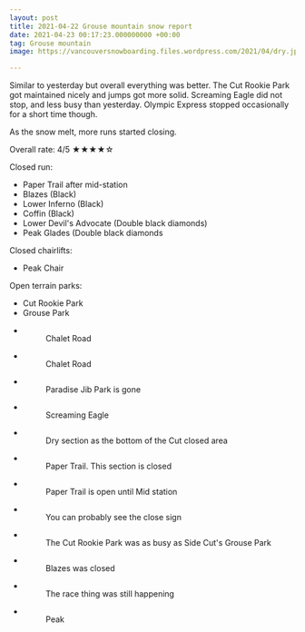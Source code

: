 ```yaml
---
layout: post
title: 2021-04-22 Grouse mountain snow report
date: 2021-04-23 00:17:23.000000000 +00:00
tag: Grouse mountain
image: https://vancouversnowboarding.files.wordpress.com/2021/04/dry.jpg

---
```

<!-- wp:paragraph -->
<p>Similar to yesterday but overall everything was better. The Cut Rookie Park got maintained nicely and jumps got more solid. Screaming Eagle did not stop, and less busy than yesterday. Olympic Express stopped occasionally for a short time though.</p>
<!-- /wp:paragraph -->

<!-- wp:paragraph -->
<p>As the snow melt, more runs started closing.</p>
<!-- /wp:paragraph -->

<!-- wp:paragraph -->
<p>Overall rate: 4/5 ★★★★☆</p>
<!-- /wp:paragraph -->

<!-- wp:paragraph -->
<p>Closed run:</p>
<!-- /wp:paragraph -->

<!-- wp:list -->
<ul><li>Paper Trail after mid-station</li><li>Blazes (Black)</li><li>Lower Inferno (Black)</li><li>Coffin (Black)</li><li>Lower Devil's Advocate (Double black diamonds)</li><li>Peak Glades (Double black diamonds</li></ul>
<!-- /wp:list -->

<!-- wp:paragraph -->
<p>Closed chairlifts:</p>
<!-- /wp:paragraph -->

<!-- wp:list -->
<ul><li>Peak Chair</li></ul>
<!-- /wp:list -->

<!-- wp:paragraph -->
<p>Open terrain parks:</p>
<!-- /wp:paragraph -->

<!-- wp:list -->
<ul><li><span style="background-color:var(--wp--preset--color--background);color:var(--wp--preset--color--foreground);font-family:var(--font-base, &quot;PT Sans&quot;, -apple-system, BlinkMacSystemFont, &quot;Segoe UI&quot;, &quot;Roboto&quot;, &quot;Oxygen&quot;, &quot;Ubuntu&quot;, &quot;Cantarell&quot;, &quot;Fira Sans&quot;, &quot;Droid Sans&quot;, &quot;Helvetica Neue&quot;, sans-serif);">Cut Rookie Park</span></li><li>Grouse Park</li></ul>
<!-- /wp:list -->

<!-- wp:coblocks/gallery-stacked {"align":"wide","captions":true} -->
<div class="wp-block-coblocks-gallery-stacked alignwide"><ul class="coblocks-gallery has-fullwidth-images"><li class="coblocks-gallery--item"><figure class="coblocks-gallery--figure"><img src="https://vancouversnowboarding.files.wordpress.com/2021/04/pxl_20210422_200515919.jpg?w=1024" alt="" data-id="1039" data-imglink="" class="wp-image-1039 has-shadow-none" /><figcaption class="coblocks-gallery--caption">Chalet Road</figcaption></figure></li><li class="coblocks-gallery--item"><figure class="coblocks-gallery--figure"><img src="https://vancouversnowboarding.files.wordpress.com/2021/04/pxl_20210422_200523971.jpg?w=1024" alt="" data-id="1040" data-imglink="" class="wp-image-1040 has-shadow-none" /><figcaption class="coblocks-gallery--caption">Chalet Road</figcaption></figure></li><li class="coblocks-gallery--item"><figure class="coblocks-gallery--figure"><img src="https://vancouversnowboarding.files.wordpress.com/2021/04/pxl_20210422_201402499.jpg?w=1024" alt="" data-id="1041" data-imglink="" class="wp-image-1041 has-shadow-none" /><figcaption class="coblocks-gallery--caption">Paradise Jib Park is gone</figcaption></figure></li><li class="coblocks-gallery--item"><figure class="coblocks-gallery--figure"><img src="https://vancouversnowboarding.files.wordpress.com/2021/04/pxl_20210422_210801080.jpg?w=1024" alt="" data-id="1042" data-imglink="" class="wp-image-1042 has-shadow-none" /><figcaption class="coblocks-gallery--caption">Screaming Eagle</figcaption></figure></li><li class="coblocks-gallery--item"><figure class="coblocks-gallery--figure"><img src="https://vancouversnowboarding.files.wordpress.com/2021/04/pxl_20210422_210851824.jpg?w=1024" alt="" data-id="1043" data-imglink="" class="wp-image-1043 has-shadow-none" /><figcaption class="coblocks-gallery--caption">Dry section as the bottom of the Cut closed area</figcaption></figure></li><li class="coblocks-gallery--item"><figure class="coblocks-gallery--figure"><img src="https://vancouversnowboarding.files.wordpress.com/2021/04/pxl_20210422_210914970.jpg?w=1024" alt="" data-id="1044" data-imglink="" class="wp-image-1044 has-shadow-none" /><figcaption class="coblocks-gallery--caption">Paper Trail. This section is closed</figcaption></figure></li><li class="coblocks-gallery--item"><figure class="coblocks-gallery--figure"><img src="https://vancouversnowboarding.files.wordpress.com/2021/04/pxl_20210422_211058884.jpg?w=1024" alt="" data-id="1045" data-imglink="" class="wp-image-1045 has-shadow-none" /><figcaption class="coblocks-gallery--caption">Paper Trail is open until Mid station</figcaption></figure></li><li class="coblocks-gallery--item"><figure class="coblocks-gallery--figure"><img src="https://vancouversnowboarding.files.wordpress.com/2021/04/pxl_20210422_211111044.jpg?w=1024" alt="" data-id="1046" data-imglink="" class="wp-image-1046 has-shadow-none" /><figcaption class="coblocks-gallery--caption">You can probably see the close sign</figcaption></figure></li><li class="coblocks-gallery--item"><figure class="coblocks-gallery--figure"><img src="https://vancouversnowboarding.files.wordpress.com/2021/04/pxl_20210422_211144889.jpg?w=1024" alt="" data-id="1047" data-imglink="" class="wp-image-1047 has-shadow-none" /><figcaption class="coblocks-gallery--caption">The Cut Rookie Park was as busy as Side Cut's Grouse Park</figcaption></figure></li><li class="coblocks-gallery--item"><figure class="coblocks-gallery--figure"><img src="https://vancouversnowboarding.files.wordpress.com/2021/04/pxl_20210422_212948262.jpg?w=1024" alt="" data-id="1048" data-imglink="" class="wp-image-1048 has-shadow-none" /><figcaption class="coblocks-gallery--caption">Blazes was closed</figcaption></figure></li><li class="coblocks-gallery--item"><figure class="coblocks-gallery--figure"><img src="https://vancouversnowboarding.files.wordpress.com/2021/04/pxl_20210422_212951901.jpg?w=1024" alt="" data-id="1049" data-imglink="" class="wp-image-1049 has-shadow-none" /><figcaption class="coblocks-gallery--caption">The race thing was still happening</figcaption></figure></li><li class="coblocks-gallery--item"><figure class="coblocks-gallery--figure"><img src="https://vancouversnowboarding.files.wordpress.com/2021/04/pxl_20210422_215934714.jpg?w=1024" alt="" data-id="1050" data-imglink="" class="wp-image-1050 has-shadow-none" /><figcaption class="coblocks-gallery--caption">Peak</figcaption></figure></li></ul></div>
<!-- /wp:coblocks/gallery-stacked -->

